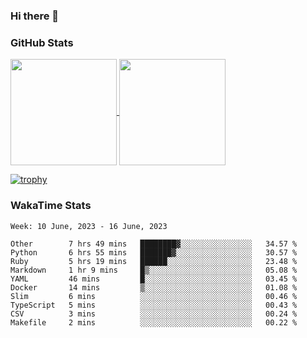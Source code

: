 ### Hi there 👋

### GitHub Stats

<a href="https://github.com/anuraghazra/github-readme-stats">
  <img align="center" height="170px" src="https://github-readme-stats.vercel.app/api/top-langs/?username=tksfjt1024&layout=compact&count_private=true&show_icons=true&show_icons=true&theme=graywhite" />
</a>
<a href="https://github.com/anuraghazra/github-readme-stats">
  <img align="center" height="170px" src="https://github-readme-stats.vercel.app/api?username=tksfjt1024&count_private=true&show_icons=true&show_icons=true&theme=graywhite" />
</a>

[![trophy](https://github-profile-trophy.vercel.app/?username=tksfjt1024)](https://github.com/ryo-ma/github-profile-trophy)

### WakaTime Stats

<!--START_SECTION:waka-->
```text
Week: 10 June, 2023 - 16 June, 2023

Other        7 hrs 49 mins   ████████▓░░░░░░░░░░░░░░░░   34.57 % 
Python       6 hrs 55 mins   ███████▓░░░░░░░░░░░░░░░░░   30.57 % 
Ruby         5 hrs 19 mins   ██████░░░░░░░░░░░░░░░░░░░   23.48 % 
Markdown     1 hr 9 mins     █▒░░░░░░░░░░░░░░░░░░░░░░░   05.08 % 
YAML         46 mins         █░░░░░░░░░░░░░░░░░░░░░░░░   03.45 % 
Docker       14 mins         ▒░░░░░░░░░░░░░░░░░░░░░░░░   01.08 % 
Slim         6 mins          ░░░░░░░░░░░░░░░░░░░░░░░░░   00.46 % 
TypeScript   5 mins          ░░░░░░░░░░░░░░░░░░░░░░░░░   00.43 % 
CSV          3 mins          ░░░░░░░░░░░░░░░░░░░░░░░░░   00.24 % 
Makefile     2 mins          ░░░░░░░░░░░░░░░░░░░░░░░░░   00.22 % 
```
<!--END_SECTION:waka-->
